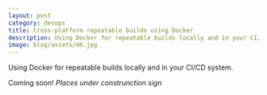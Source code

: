 ```yaml
---
layout: post
category: devops
title: Cross-platform repeatable builds using Docker
description: Using Docker for repeatable builds locally and in your CI/CD system
image: blog/assets/mb.jpg
---
```

Using Docker for repeatable builds locally and in your CI/CD system.

Coming soon! *Places under construnction sign*
